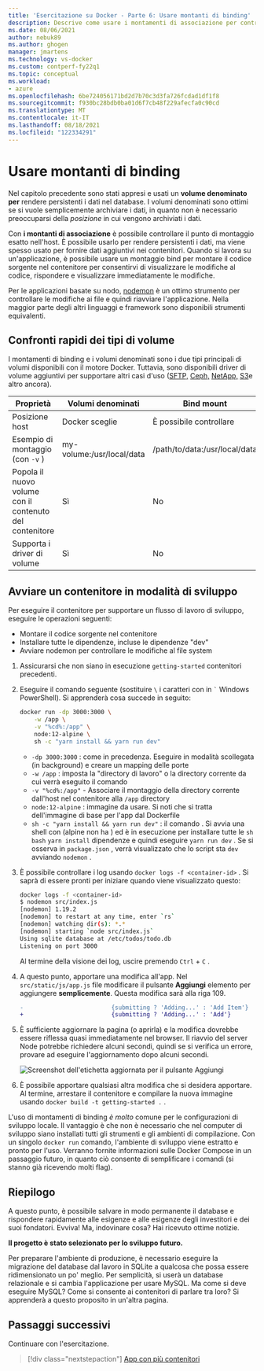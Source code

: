 ```yaml
---
title: 'Esercitazione su Docker - Parte 6: Usare montanti di binding'
description: Descrive come usare i montamenti di associazione per controllare il punto di montaggio nell'host.
ms.date: 08/06/2021
author: nebuk89
ms.author: ghogen
manager: jmartens
ms.technology: vs-docker
ms.custom: contperf-fy22q1
ms.topic: conceptual
ms.workload:
- azure
ms.openlocfilehash: 6be724056171bd2d7b70c3d3fa726fcdad1df1f8
ms.sourcegitcommit: f930bc28bdb0ba01d6f7cb48f229afecfa0c90cd
ms.translationtype: MT
ms.contentlocale: it-IT
ms.lasthandoff: 08/18/2021
ms.locfileid: "122334291"
---
```

# <a name="use-bind-mounts"></a>Usare montanti di binding

Nel capitolo precedente sono stati appresi e usati un **volume denominato per** rendere persistenti i dati nel database. I volumi denominati sono ottimi se si vuole semplicemente archiviare i dati, in quanto non è necessario preoccuparsi della *posizione* in cui vengono archiviati i dati.

Con **i montanti di associazione** è possibile controllare il punto di montaggio esatto nell'host. È possibile usarlo per rendere persistenti i dati, ma viene spesso usato per fornire dati aggiuntivi nei contenitori. Quando si lavora su un'applicazione, è possibile usare un montaggio bind per montare il codice sorgente nel contenitore per consentirvi di visualizzare le modifiche al codice, rispondere e visualizzare immediatamente le modifiche.

Per le applicazioni basate su nodo, [nodemon](https://npmjs.com/package/nodemon) è un ottimo strumento per controllare le modifiche ai file e quindi riavviare l'applicazione. Nella maggior parte degli altri linguaggi e framework sono disponibili strumenti equivalenti.

## <a name="quick-volume-type-comparisons"></a>Confronti rapidi dei tipi di volume

I montamenti di binding e i volumi denominati sono i due tipi principali di volumi disponibili con il motore Docker. Tuttavia, sono disponibili driver di volume aggiuntivi per supportare altri casi d'uso ([SFTP,](https://github.com/vieux/docker-volume-sshfs) [Ceph,](https://ceph.com/geen-categorie/getting-started-with-the-docker-rbd-volume-plugin/) [NetApp,](https://netappdvp.readthedocs.io/en/stable/) [S3](https://github.com/elementar/docker-s3-volume)e altro ancora).

| Proprietà | Volumi denominati | Bind mount |
| -------- | ------------- | ----------- |
| Posizione host | Docker sceglie | È possibile controllare |
| Esempio di montaggio (con `-v` ) | my-volume:/usr/local/data | /path/to/data:/usr/local/data |
| Popola il nuovo volume con il contenuto del contenitore | Sì | No |
| Supporta i driver di volume | Sì | No |

## <a name="start-a-dev-mode-container"></a>Avviare un contenitore in modalità di sviluppo

Per eseguire il contenitore per supportare un flusso di lavoro di sviluppo, eseguire le operazioni seguenti:

- Montare il codice sorgente nel contenitore
- Installare tutte le dipendenze, incluse le dipendenze "dev"
- Avviare nodemon per controllare le modifiche al file system

1. Assicurarsi che non siano in esecuzione `getting-started` contenitori precedenti.

1. Eseguire il comando seguente (sostituire ` \ ` i caratteri con in `` ` `` Windows PowerShell). Si apprenderà cosa succede in seguito:

    ```bash
    docker run -dp 3000:3000 \
        -w /app \
        -v "%cd%:/app" \
        node:12-alpine \
        sh -c "yarn install && yarn run dev"
    ```

    - `-dp 3000:3000` : come in precedenza. Eseguire in modalità scollegata (in background) e creare un mapping delle porte
    - `-w /app` : imposta la "directory di lavoro" o la directory corrente da cui verrà eseguito il comando
    - `-v "%cd%:/app"` - Associare il montaggio della directory corrente dall'host nel contenitore alla `/app` directory
    - `node:12-alpine` : immagine da usare. Si noti che si tratta dell'immagine di base per l'app dal Dockerfile
    - `sh -c "yarn install && yarn run dev"` : il comando . Si avvia una shell con (alpine non ha ) ed è in esecuzione per installare tutte le `sh` `bash` `yarn install` dipendenze e quindi eseguire  `yarn run dev` . Se si osserva in `package.json` , verrà visualizzato che lo script sta `dev` avviando `nodemon` .

1. È possibile controllare i log usando `docker logs -f <container-id>` . Si saprà di essere pronti per iniziare quando viene visualizzato questo:

    ```bash
    docker logs -f <container-id>
    $ nodemon src/index.js
    [nodemon] 1.19.2
    [nodemon] to restart at any time, enter `rs`
    [nodemon] watching dir(s): *.*
    [nodemon] starting `node src/index.js`
    Using sqlite database at /etc/todos/todo.db
    Listening on port 3000
    ```

    Al termine della visione dei log, uscire premendo `Ctrl` + `C` .

1. A questo punto, apportare una modifica all'app. Nel `src/static/js/app.js` file modificare il pulsante **Aggiungi** elemento per aggiungere **semplicemente**. Questa modifica sarà alla riga 109.

    ```diff
    -                         {submitting ? 'Adding...' : 'Add Item'}
    +                         {submitting ? 'Adding...' : 'Add'}
    ```

1. È sufficiente aggiornare la pagina (o aprirla) e la modifica dovrebbe essere riflessa quasi immediatamente nel browser. Il riavvio del server Node potrebbe richiedere alcuni secondi, quindi se si verifica un errore, provare ad eseguire l'aggiornamento dopo alcuni secondi.

    ![Screenshot dell'etichetta aggiornata per il pulsante Aggiungi](media/updated-add-button.png)

1. È possibile apportare qualsiasi altra modifica che si desidera apportare. Al termine, arrestare il contenitore e compilare la nuova immagine usando `docker build -t getting-started .` .

L'uso di montamenti di binding *è molto* comune per le configurazioni di sviluppo locale. Il vantaggio è che non è necessario che nel computer di sviluppo siano installati tutti gli strumenti e gli ambienti di compilazione. Con un singolo `docker run` comando, l'ambiente di sviluppo viene estratto e pronto per l'uso. Verranno fornite informazioni sulle Docker Compose in un passaggio futuro, in quanto ciò consente di semplificare i comandi (si stanno già ricevendo molti flag).

## <a name="recap"></a>Riepilogo

A questo punto, è possibile salvare in modo permanente il database e rispondere rapidamente alle esigenze e alle esigenze degli investitori e dei suoi fondatori. Evviva! Ma, indovinare cosa? Hai ricevuto ottime notizie.

**Il progetto è stato selezionato per lo sviluppo futuro.**

Per preparare l'ambiente di produzione, è necessario eseguire la migrazione del database dal lavoro in SQLite a qualcosa che possa essere ridimensionato un po' meglio. Per semplicità, si userà un database relazionale e si cambia l'applicazione per usare MySQL. Ma come si deve eseguire MySQL? Come si consente ai contenitori di parlare tra loro? Si apprenderà a questo proposito in un'altra pagina.

## <a name="next-steps"></a>Passaggi successivi

Continuare con l'esercitazione.

> [!div class="nextstepaction"]
> [App con più contenitori](multi-container-apps.md)